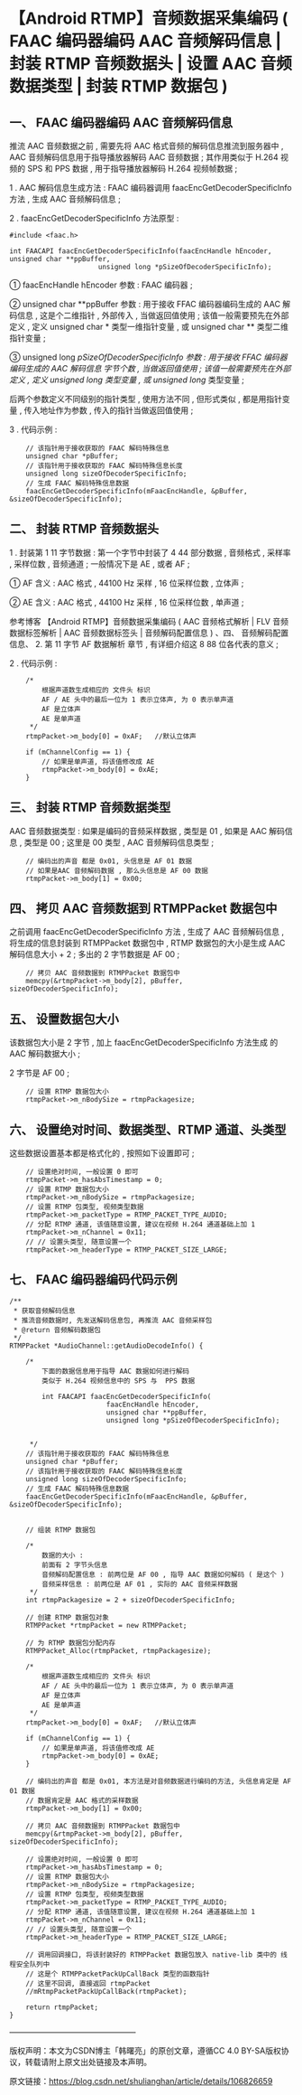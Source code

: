 
# 【Android RTMP】音频数据采集编码 ( FAAC 编码器编码 AAC 音频解码信息 | 封装 RTMP 音频数据头 | 设置 AAC 音频数据类型 | 封装 RTMP 数据包 ) #

## 一、 FAAC 编码器编码 AAC 音频解码信息 ##

推流 AAC 音频数据之前 , 需要先将 AAC 格式音频的解码信息推流到服务器中 , AAC 音频解码信息用于指导播放器解码 AAC 音频数据 ; 其作用类似于 H.264 视频的 SPS 和 PPS 数据 , 用于指导播放器解码 H.264 视频帧数据 ;


1 . AAC 解码信息生成方法 : FAAC 编码器调用 faacEncGetDecoderSpecificInfo 方法 , 生成 AAC 音频解码信息 ;


2 . faacEncGetDecoderSpecificInfo 方法原型 :
```
#include <faac.h>

int FAACAPI faacEncGetDecoderSpecificInfo(faacEncHandle hEncoder, unsigned char **ppBuffer,
					  unsigned long *pSizeOfDecoderSpecificInfo);
```

① faacEncHandle hEncoder 参数 : FAAC 编码器 ;

② unsigned char **ppBuffer 参数 : 用于接收 FFAC 编码器编码生成的 AAC 解码信息 , 这是个二维指针 , 外部传入 , 当做返回值使用 ; 该值一般需要预先在外部定义 , 定义 unsigned char * 类型一维指针变量 , 或 unsigned char ** 类型二维指针变量 ;

③ unsigned long *pSizeOfDecoderSpecificInfo 参数 : 用于接收 FFAC 编码器编码生成的 AAC 解码信息 字节个数 , 当做返回值使用 ; 该值一般需要预先在外部定义 , 定义 unsigned long 类型变量 , 或 unsigned long* 类型变量 ;

后两个参数定义不同级别的指针类型 , 使用方法不同 , 但形式类似 , 都是用指针变量 , 传入地址作为参数 , 传入的指针当做返回值使用 ;


3 . 代码示例 :
```
    // 该指针用于接收获取的 FAAC 解码特殊信息
    unsigned char *pBuffer;
    // 该指针用于接收获取的 FAAC 解码特殊信息长度
    unsigned long sizeOfDecoderSpecificInfo;
    // 生成 FAAC 解码特殊信息数据
    faacEncGetDecoderSpecificInfo(mFaacEncHandle, &pBuffer, &sizeOfDecoderSpecificInfo);
```




## 二、 封装 RTMP 音频数据头 ##

1 . 封装第 1 11 字节数据 : 第一个字节中封装了 4 44 部分数据 , 音频格式 , 采样率 , 采样位数 , 音频通道 ; 一般情况下是 AE , 或者 AF ;


① AF 含义 : AAC 格式 , 44100 Hz 采样 , 16 位采样位数 , 立体声 ;

② AE 含义 : AAC 格式 , 44100 Hz 采样 , 16 位采样位数 , 单声道 ;


参考博客 【Android RTMP】音频数据采集编码 ( AAC 音频格式解析 | FLV 音频数据标签解析 | AAC 音频数据标签头 | 音频解码配置信息 ) 、四、 音频解码配置信息、 2. 第 11 字节 AF 数据解析 章节 , 有详细介绍这 8 88 位各代表的意义 ;


2 . 代码示例 :
```
    /*
        根据声道数生成相应的 文件头 标识
        AF / AE 头中的最后一位为 1 表示立体声, 为 0 表示单声道
        AF 是立体声
        AE 是单声道
     */
    rtmpPacket->m_body[0] = 0xAF;   //默认立体声

    if (mChannelConfig == 1) {
        // 如果是单声道, 将该值修改成 AE
        rtmpPacket->m_body[0] = 0xAE;
    }
```




## 三、 封装 RTMP 音频数据类型 ##

AAC 音频数据类型 : 如果是编码的音频采样数据 , 类型是 01 , 如果是 AAC 解码信息 , 类型是 00 ; 这里是 00 类型 , AAC 音频解码信息类型 ;
```
    // 编码出的声音 都是 0x01, 头信息是 AF 01 数据
    // 如果是AAC 音频解码数据 , 那么头信息是 AF 00 数据
    rtmpPacket->m_body[1] = 0x00;
```




## 四、 拷贝 AAC 音频数据到 RTMPPacket 数据包中 ##

之前调用 faacEncGetDecoderSpecificInfo 方法 , 生成了 AAC 音频解码信息 , 将生成的信息封装到 RTMPPacket 数据包中 , RTMP 数据包的大小是生成 AAC 解码信息大小 + 2 ; 多出的 2 字节数据是 AF 00 ;
```
    // 拷贝 AAC 音频数据到 RTMPPacket 数据包中
    memcpy(&rtmpPacket->m_body[2], pBuffer, sizeOfDecoderSpecificInfo);
```




## 五、 设置数据包大小 ##

该数据包大小是 2 字节 , 加上 faacEncGetDecoderSpecificInfo 方法生成 的 AAC 解码数据大小 ;

2 字节是 AF 00 ;
```
    // 设置 RTMP 数据包大小
    rtmpPacket->m_nBodySize = rtmpPackagesize;
```




## 六、 设置绝对时间、数据类型、RTMP 通道、头类型 ##

这些数据设置基本都是格式化的 , 按照如下设置即可 ;
```
    // 设置绝对时间, 一般设置 0 即可
    rtmpPacket->m_hasAbsTimestamp = 0;
    // 设置 RTMP 数据包大小
    rtmpPacket->m_nBodySize = rtmpPackagesize;
    // 设置 RTMP 包类型, 视频类型数据
    rtmpPacket->m_packetType = RTMP_PACKET_TYPE_AUDIO;
    // 分配 RTMP 通道, 该值随意设置, 建议在视频 H.264 通道基础上加 1
    rtmpPacket->m_nChannel = 0x11;
    // // 设置头类型, 随意设置一个
    rtmpPacket->m_headerType = RTMP_PACKET_SIZE_LARGE;
```




## 七、 FAAC 编码器编码代码示例 ##

```
/**
 * 获取音频解码信息
 * 推流音频数据时, 先发送解码信息包, 再推流 AAC 音频采样包
 * @return 音频解码数据包
 */
RTMPPacket *AudioChannel::getAudioDecodeInfo() {

    /*
        下面的数据信息用于指导 AAC 数据如何进行解码
        类似于 H.264 视频信息中的 SPS 与  PPS 数据

        int FAACAPI faacEncGetDecoderSpecificInfo(
                        faacEncHandle hEncoder,
                        unsigned char **ppBuffer,
					    unsigned long *pSizeOfDecoderSpecificInfo);


     */
    // 该指针用于接收获取的 FAAC 解码特殊信息
    unsigned char *pBuffer;
    // 该指针用于接收获取的 FAAC 解码特殊信息长度
    unsigned long sizeOfDecoderSpecificInfo;
    // 生成 FAAC 解码特殊信息数据
    faacEncGetDecoderSpecificInfo(mFaacEncHandle, &pBuffer, &sizeOfDecoderSpecificInfo);


    // 组装 RTMP 数据包

    /*
        数据的大小 :
        前面有 2 字节头信息
        音频解码配置信息 : 前两位是 AF 00 , 指导 AAC 数据如何解码 ( 是这个 )
        音频采样信息 : 前两位是 AF 01 , 实际的 AAC 音频采样数据
     */
    int rtmpPackagesize = 2 + sizeOfDecoderSpecificInfo;

    // 创建 RTMP 数据包对象
    RTMPPacket *rtmpPacket = new RTMPPacket;

    // 为 RTMP 数据包分配内存
    RTMPPacket_Alloc(rtmpPacket, rtmpPackagesize);

    /*
        根据声道数生成相应的 文件头 标识
        AF / AE 头中的最后一位为 1 表示立体声, 为 0 表示单声道
        AF 是立体声
        AE 是单声道
     */
    rtmpPacket->m_body[0] = 0xAF;   //默认立体声

    if (mChannelConfig == 1) {
        // 如果是单声道, 将该值修改成 AE
        rtmpPacket->m_body[0] = 0xAE;
    }

    // 编码出的声音 都是 0x01, 本方法是对音频数据进行编码的方法, 头信息肯定是 AF 01 数据
    // 数据肯定是 AAC 格式的采样数据
    rtmpPacket->m_body[1] = 0x00;

    // 拷贝 AAC 音频数据到 RTMPPacket 数据包中
    memcpy(&rtmpPacket->m_body[2], pBuffer, sizeOfDecoderSpecificInfo);

    // 设置绝对时间, 一般设置 0 即可
    rtmpPacket->m_hasAbsTimestamp = 0;
    // 设置 RTMP 数据包大小
    rtmpPacket->m_nBodySize = rtmpPackagesize;
    // 设置 RTMP 包类型, 视频类型数据
    rtmpPacket->m_packetType = RTMP_PACKET_TYPE_AUDIO;
    // 分配 RTMP 通道, 该值随意设置, 建议在视频 H.264 通道基础上加 1
    rtmpPacket->m_nChannel = 0x11;
    // // 设置头类型, 随意设置一个
    rtmpPacket->m_headerType = RTMP_PACKET_SIZE_LARGE;

    // 调用回调接口, 将该封装好的 RTMPPacket 数据包放入 native-lib 类中的 线程安全队列中
    // 这是个 RTMPPacketPackUpCallBack 类型的函数指针
    // 这里不回调, 直接返回 rtmpPacket
    //mRtmpPacketPackUpCallBack(rtmpPacket);

    return rtmpPacket;
}
```
————————————————

版权声明：本文为CSDN博主「韩曙亮」的原创文章，遵循CC 4.0 BY-SA版权协议，转载请附上原文出处链接及本声明。

原文链接：https://blog.csdn.net/shulianghan/article/details/106826659